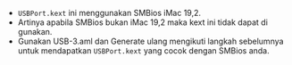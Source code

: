 - `USBPort.kext` ini menggunakan SMBios iMac 19,2.
- Artinya apabila SMBios bukan iMac 19,2 maka kext ini tidak dapat di gunakan.
- Gunakan USB-3.aml dan Generate ulang mengikuti langkah sebelumnya untuk mendapatkan `USBPort.kext` yang cocok dengan SMBios anda.

